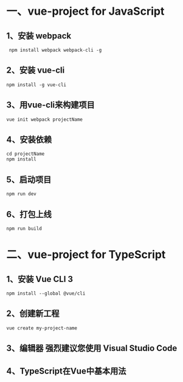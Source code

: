 # 一、vue-project for JavaScript
## 1、安装 webpack
```
 npm install webpack webpack-cli -g
 ```
 
 ## 2、安装 vue-cli
 ```
 npm install -g vue-cli
 ```
 
 ## 3、用vue-cli来构建项目
 ```
 vue init webpack projectName
 ```
 
 ## 4、安装依赖
 ```
 cd projectName
 npm install
```
 
 ## 5、启动项目
 ```
 npm run dev
 ```
 
 ## 6、打包上线
 ```
 npm run build
```


# 二、vue-project for TypeScript
## 1、安装 Vue CLI 3
```
npm install --global @vue/cli
```

## 2、创建新工程
```
vue create my-project-name
```

## 3、编辑器 强烈建议您使用 Visual Studio Code

## 4、TypeScript在Vue中基本用法


